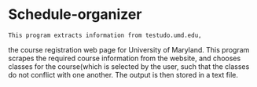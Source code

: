 # Schedule-organizer
    This program extracts information from testudo.umd.edu,
the course registration web page for University of Maryland.
This program scrapes the required course information from the website,
and chooses classes for the course(which is selected by the user,
such that the classes do not conflict with one another.
The output is then stored in a text file.
